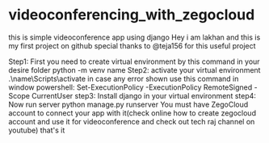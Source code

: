 # videoconferencing_with_zegocloud
this is simple videoconference app using django
Hey i am lakhan and this is my first project on github special thanks to @teja156 for this useful project

Step1: First you need to create virtual environment by this command in your desire folder
python -m venv name
Step2: activate your virtual environment 
.\name\Scripts\activate
in case any error shown use this command in window powershell:
Set-ExecutionPolicy -ExecutionPolicy RemoteSigned -Scope CurrentUser
step3: Install django in your virtual environment
step4: Now run server
python manage.py runserver
You must have ZegoCloud account to connect your app with it(check online how to create zegocloud account and use it for videoconference and check out tech raj channel on youtube)
that's it 
